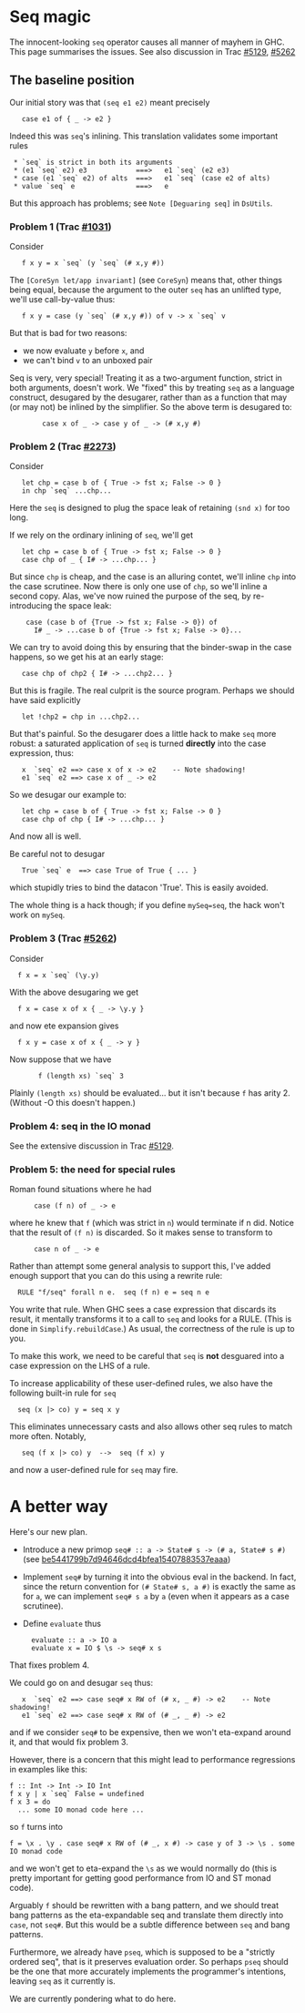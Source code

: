 # Seq magic


The innocent-looking `seq` operator causes all manner of mayhem in GHC. This page summarises the issues.  See also discussion in Trac [\#5129](https://gitlab.haskell.org/ghc/ghc/issues/5129), [\#5262](https://gitlab.haskell.org/ghc/ghc/issues/5262)

## The baseline position


Our initial story was that `(seq e1 e2)` meant precisely

```wiki
   case e1 of { _ -> e2 }
```


Indeed this was `seq`'s inlining.  This translation validates some important rules

```wiki
 * `seq` is strict in both its arguments
 * (e1 `seq` e2) e3            ===>   e1 `seq` (e2 e3)
 * case (e1 `seq` e2) of alts  ===>   e1 `seq` (case e2 of alts)
 * value `seq` e               ===>   e
```


But this approach has problems; see `Note [Deguaring seq]` in `DsUtils`.

### Problem 1 (Trac [\#1031](https://gitlab.haskell.org/ghc/ghc/issues/1031))


Consider

```wiki
   f x y = x `seq` (y `seq` (# x,y #))
```


The `[CoreSyn let/app invariant]` (see `CoreSyn`) means that, other things being equal, because 
the argument to the outer `seq` has an unlifted type, we'll use call-by-value thus:

```wiki
   f x y = case (y `seq` (# x,y #)) of v -> x `seq` v
```


But that is bad for two reasons: 

- we now evaluate `y` before `x`, and 
- we can't bind `v` to an unboxed pair


Seq is very, very special!  Treating it as a two-argument function, strict in
both arguments, doesn't work. We "fixed" this by treating `seq` as a language
construct, desugared by the desugarer, rather than as a function that may (or
may not) be inlined by the simplifier.  So the above term is desugared to:

```wiki
        case x of _ -> case y of _ -> (# x,y #)
```

### Problem 2 (Trac [\#2273](https://gitlab.haskell.org/ghc/ghc/issues/2273))


Consider

```wiki
   let chp = case b of { True -> fst x; False -> 0 }
   in chp `seq` ...chp...
```


Here the `seq` is designed to plug the space leak of retaining `(snd x)`
for too long.


If we rely on the ordinary inlining of `seq`, we'll get

```wiki
   let chp = case b of { True -> fst x; False -> 0 }
   case chp of _ { I# -> ...chp... }
```


But since `chp` is cheap, and the case is an alluring contet, we'll
inline `chp` into the case scrutinee.  Now there is only one use of `chp`,
so we'll inline a second copy.  Alas, we've now ruined the purpose of
the seq, by re-introducing the space leak:

```wiki
    case (case b of {True -> fst x; False -> 0}) of
      I# _ -> ...case b of {True -> fst x; False -> 0}...
```


We can try to avoid doing this by ensuring that the binder-swap in the
case happens, so we get his at an early stage:

```wiki
   case chp of chp2 { I# -> ...chp2... }
```


But this is fragile.  The real culprit is the source program.  Perhaps we
should have said explicitly

```wiki
   let !chp2 = chp in ...chp2...
```


But that's painful.  So the desugarer does a little hack to make `seq`
more robust: a saturated application of `seq` is turned **directly** into
the case expression, thus:

```wiki
   x  `seq` e2 ==> case x of x -> e2    -- Note shadowing!
   e1 `seq` e2 ==> case x of _ -> e2
```


So we desugar our example to:

```wiki
   let chp = case b of { True -> fst x; False -> 0 }
   case chp of chp { I# -> ...chp... }
```


And now all is well.


Be careful not to desugar

```wiki
   True `seq` e  ==> case True of True { ... }
```


which stupidly tries to bind the datacon 'True'. This is easily avoided.


The whole thing is a hack though; if you define `mySeq=seq`, the hack
won't work on `mySeq`.  

### Problem 3 (Trac [\#5262](https://gitlab.haskell.org/ghc/ghc/issues/5262))


Consider

```wiki
  f x = x `seq` (\y.y)
```


With the above desugaring we get

```wiki
  f x = case x of x { _ -> \y.y }
```


and now ete expansion gives

```wiki
  f x y = case x of x { _ -> y }
```


Now suppose that we have

```wiki
       f (length xs) `seq` 3
```


Plainly `(length xs)` should be evaluated... but it isn't because `f` has arity 2.
(Without -O this doesn't happen.)

### Problem 4: seq in the IO monad


See the extensive discussion in Trac [\#5129](https://gitlab.haskell.org/ghc/ghc/issues/5129).

### Problem 5: the need for special rules


Roman found situations where he had

```wiki
      case (f n) of _ -> e
```


where he knew that `f` (which was strict in `n`) would terminate if n did.
Notice that the result of `(f n)` is discarded. So it makes sense to
transform to

```wiki
      case n of _ -> e
```


Rather than attempt some general analysis to support this, I've added
enough support that you can do this using a rewrite rule:

```wiki
  RULE "f/seq" forall n e.  seq (f n) e = seq n e
```


You write that rule.  When GHC sees a case expression that discards
its result, it mentally transforms it to a call to `seq` and looks for
a RULE.  (This is done in `Simplify.rebuildCase`.)  As usual, the
correctness of the rule is up to you.


To make this work, we need to be careful that `seq` is **not** desguared
into a case expression on the LHS of a rule.



To increase applicability of these user-defined rules, we also
have the following built-in rule for `seq` 


```wiki
  seq (x |> co) y = seq x y
```


This eliminates unnecessary casts and also allows other seq rules to
match more often.  Notably,     

```wiki
   seq (f x |> co) y  -->  seq (f x) y
```


and now a user-defined rule for `seq` may fire.

# A better way


Here's our new plan. 

- Introduce a new primop `seq# :: a -> State# s -> (# a, State# s #)` (see [be5441799b7d94646dcd4bfea15407883537eaaa](/trac/ghc/changeset/be5441799b7d94646dcd4bfea15407883537eaaa/ghc))
- Implement `seq#` by turning it into the obvious eval in the backend.  In fact, since the return convention for `(# State# s, a #)` is exactly the same as for `a`, we can implement `seq# s a` by `a` (even when it appears as a case scrutinee).
- Define `evaluate` thus

  ```wiki
    evaluate :: a -> IO a
    evaluate x = IO $ \s -> seq# x s
  ```


That fixes problem 4.


We could go on and desugar `seq` thus:

```wiki
   x  `seq` e2 ==> case seq# x RW of (# x, _ #) -> e2    -- Note shadowing!
   e1 `seq` e2 ==> case seq# x RW of (# _, _ #) -> e2
```


and if we consider `seq#` to be expensive, then we won't eta-expand around it, and that would fix problem 3.


However, there is a concern that this might lead to performance regressions in examples like this:

```wiki
f :: Int -> Int -> IO Int
f x y | x `seq` False = undefined
f x 3 = do
  ... some IO monad code here ...
```


so `f` turns into

```wiki
f = \x . \y . case seq# x RW of (# _, x #) -> case y of 3 -> \s . some IO monad code
```


and we won't get to eta-expand the `\s` as we would normally do (this is pretty important for getting good performance from IO and ST monad code).


Arguably `f` should be rewritten with a bang pattern, and we should treat bang patterns as the eta-expandable seq and translate them directly into `case`, not `seq#`.  But this would be a subtle difference between `seq` and bang patterns.


Furthermore, we already have `pseq`, which is supposed to be a "strictly ordered seq", that is it preserves evaluation order.  So perhaps `pseq` should be the one that more accurately implements the programmer's intentions, leaving `seq` as it currently is.


We are currently pondering what to do here.

